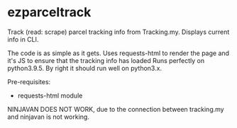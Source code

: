 # ezparceltrack
Track (read: scrape) parcel tracking info from Tracking.my. Displays current info in CLI.

The code is as simple as it gets. Uses requests-html to render the page and it's JS to ensure that the tracking info has loaded
Runs perfectly on python3.9.5. By right it should run well on python3.x.

Pre-requisites:
- requests-html module

NINJAVAN DOES NOT WORK, due to the connection between tracking.my and ninjavan is not working.

